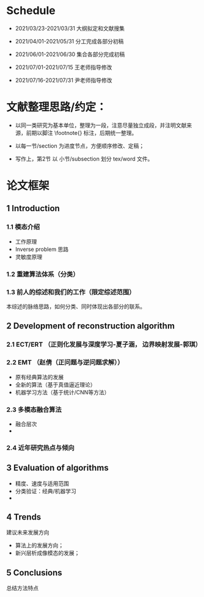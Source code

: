 # Schedule 

* 2021/03/23-2021/03/31 大纲拟定和文献搜集

* 2021/04/01-2021/05/31 分工完成各部分初稿

* 2021/06/01-2021/06/30 集合各部分完成初稿

* 2021/07/01-2021/07/15 王老师指导修改

* 2021/07/16-2021/07/31 尹老师指导修改


# 文献整理思路/约定：

- 以同一类研究为基本单位，整理为一段，注意尽量独立成段，并注明文献来源，前期以脚注 \footnote{} 标注，后期统一整理。
- 以每一节/section 为进度节点，方便顺序修改、定稿；

- 写作上，第2节 以 小节/subsection 划分 tex/word 文件。


#  论文框架

## 1 Introduction

### 1.1 模态介绍

- 工作原理
- Inverse problem 思路
- 灵敏度原理

### 1.2 重建算法体系（分类）

### 1.3 前人的综述和我们的工作（限定综述范围）



本综述的脉络思路，如何分类、同时体现出各部分的联系。

## 2 Development of reconstruction algorithm

### 2.1 ECT/ERT （正则化发展与深度学习-夏子涵， 边界映射发展-郭琪）
### 2.2 EMT （赵倩（正问题与逆问题求解））


- 原有经典算法的发展
- 全新的算法（基于真值逼近理论）
- 机器学习方法（基于统计/CNN等方法）



### 2.3 多模态融合算法

- 融合层次
- 
### 2.4 近年研究热点与倾向

## 3 Evaluation of algorithms 


- 精度、速度与适用范围
- 分类验证：经典/机器学习
- 


## 4 Trends

建议未来发展方向

- 算法上的发展方向；
- 新兴层析成像模态的发展；


## 5 Conclusions

总结方法特点
